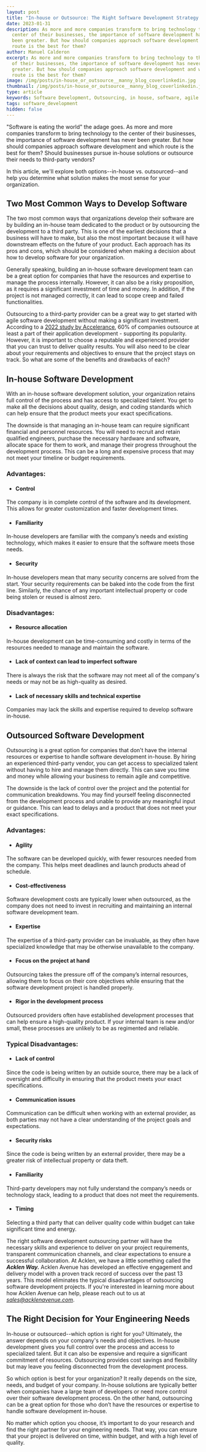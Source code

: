 ```yaml
---
layout: post
title: "In-house or Outsource: The Right Software Development Strategy For You"
date: 2023-01-31
description: As more and more companies transform to bring technology to the
  center of their businesses, the importance of software development has never
  been greater. But how should companies approach software development and which
  route is the best for them?
author: Manuel Calderon
excerpt: As more and more companies transform to bring technology to the center
  of their businesses, the importance of software development has never been
  greater. But how should companies approach software development and which
  route is the best for them?
image: /img/posts/in-house_or_outsource__manny_blog_coverlinkedin.jpg
thumbnail: /img/posts/in-house_or_outsource__manny_blog_coverlinkedin.jpg
type: article
keywords: Software Development, Outsourcing, in house, software, agile
tags: software_development
hidden: false
---
```

<!--StartFragment-->

"Software is eating the world" the adage goes. As more and more companies transform to bring technology to the center of their businesses, the importance of software development has never been greater. But how should companies approach software development and which route is the best for them? Should businesses pursue in-house solutions or outsource their needs to third-party vendors?

In this article, we'll explore both options--in-house vs. outsourced--and help you determine what solution makes the most sense for your organization.

## Two Most Common Ways to Develop Software

The two most common ways that organizations develop their software are by building an in-house team dedicated to the product or by outsourcing the development to a third party. This is one of the earliest decisions that a business will have to make, but also the most important because it will have downstream effects on the future of your product. Each approach has its pros and cons, which should be considered when making a decision about how to develop software for your organization. 

Generally speaking, building an in-house software development team can be a great option for companies that have the resources and expertise to manage the process internally. However, it can also be a risky proposition, as it requires a significant investment of time and money. In addition, if the project is not managed correctly, it can lead to scope creep and failed functionalities. 

Outsourcing to a third-party provider can be a great way to get started with agile software development without making a significant investment. According to a [2022 study by Accelerance](https://www.accelerance.com/hubfs/2022%20Global%20Software%20Outsourcing%20Trends%20and%20Rates%20Guide.pdf?utm_campaign=2021%20Software%20Outsourcing%20Rates%20and%20Trends%20Campaign&utm_medium=email&_hsmi=175367915&_hsenc=p2ANqtz-8nr4GcXhTyvtQ45F2RBhOq-w2gcVg4WtUCibnEMuTn4AIv98yTLmreK3eHr-KRo5t24P6JLwOxDOn5Zm0OcnBkmQ3kxTyVIwpAD6SB_ECvnKcWXlY&utm_content=175367915&utm_source=hs_automation), 60% of companies outsource at least a part of their application development - supporting its popularity. However, it is important to choose a reputable and experienced provider that you can trust to deliver quality results. You will also need to be clear about your requirements and objectives to ensure that the project stays on track. So what are some of the benefits and drawbacks of each?

## In-house Software Development

With an in-house software development solution, your organization retains full control of the process and has access to specialized talent. You get to make all the decisions about quality, design, and coding standards which can help ensure that the product meets your exact specifications.

The downside is that managing an in-house team can require significant financial and personnel resources. You will need to recruit and retain qualified engineers, purchase the necessary hardware and software, allocate space for them to work, and manage their progress throughout the development process. This can be a long and expensive process that may not meet your timeline or budget requirements.

### **Advantages:**

* #### Control

The company is in complete control of the software and its development. This allows for greater customization and faster development times.

* #### Familiarity

In-house developers are familiar with the company’s needs and existing technology, which makes it easier to ensure that the software meets those needs.

* #### Security

In-house developers mean that many security concerns are solved from the start. Your security requirements can be baked into the code from the first line. Similarly, the chance of any important intellectual property or code being stolen or reused is almost zero.

### **Disadvantages:**

* #### Resource allocation

In-house development can be time-consuming and costly in terms of the resources needed to manage and maintain the software.

* #### Lack of context can lead to imperfect software

There is always the risk that the software may not meet all of the company's needs or may not be as high-quality as desired.

* #### Lack of necessary skills and technical expertise

Companies may lack the skills and expertise required to develop software in-house.

## Outsourced Software Development

Outsourcing is a great option for companies that don't have the internal resources or expertise to handle software development in-house. By hiring an experienced third-party vendor, you can get access to specialized talent without having to hire and manage them directly. This can save you time and money while allowing your business to remain agile and competitive.

The downside is the lack of control over the project and the potential for communication breakdowns. You may find yourself feeling disconnected from the development process and unable to provide any meaningful input or guidance. This can lead to delays and a product that does not meet your exact specifications.

### **Advantages:**

* #### Agility

The software can be developed quickly, with fewer resources needed from the company. This helps meet deadlines and launch products ahead of schedule.

* #### Cost-effectiveness

Software development costs are typically lower when outsourced, as the company does not need to invest in recruiting and maintaining an internal software development team.

* #### Expertise

The expertise of a third-party provider can be invaluable, as they often have specialized knowledge that may be otherwise unavailable to the company.

* #### Focus on the project at hand

Outsourcing takes the pressure off of the company’s internal resources, allowing them to focus on their core objectives while ensuring that the software development project is handled properly.

* #### Rigor in the development process

Outsourced providers often have established development processes that can help ensure a high-quality product. If your internal team is new and/or small, these processes are unlikely to be as regimented and reliable.

### **Typical Disadvantages:**

* #### Lack of control

Since the code is being written by an outside source, there may be a lack of oversight and difficulty in ensuring that the product meets your exact specifications.

* #### Communication issues

Communication can be difficult when working with an external provider, as both parties may not have a clear understanding of the project goals and expectations.

* #### Security risks

Since the code is being written by an external provider, there may be a greater risk of intellectual property or data theft.

* #### Familiarity

Third-party developers may not fully understand the company’s needs or technology stack, leading to a product that does not meet the requirements.

* #### Timing

Selecting a third party that can deliver quality code within budget can take significant time and energy.

The right software development outsourcing partner will have the necessary skills and experience to deliver on your project requirements, transparent communication channels, and clear expectations to ensure a successful collaboration. At Acklen, we have a little something called the ***Acklen Way.*** Acklen Avenue has developed an effective engagement and delivery model with a proven track record of success over the past 13 years. This model eliminates the typical disadvantages of outsourcing software development projects. If you're interested in learning more about how Acklen Avenue can help, please reach out to us at *sales@acklenavenue.com*.

## The Right Decision for Your Engineering Needs

In-house or outsourced--which option is right for you? Ultimately, the answer depends on your company's needs and objectives. In-house development gives you full control over the process and access to specialized talent. But it can also be expensive and require a significant commitment of resources. Outsourcing provides cost savings and flexibility but may leave you feeling disconnected from the development process.

So which option is best for your organization? It really depends on the size, needs, and budget of your company. In-house solutions are typically better when companies have a large team of developers or need more control over their software development process. On the other hand, outsourcing can be a great option for those who don’t have the resources or expertise to handle software development in-house.

No matter which option you choose, it’s important to do your research and find the right partner for your engineering needs. That way, you can ensure that your project is delivered on time, within budget, and with a high level of quality. 

<!--EndFragment-->